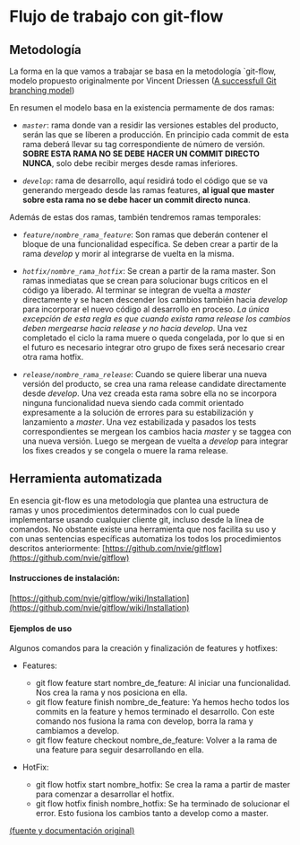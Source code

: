 # Flujo de trabajo con git-flow

## Metodología
La forma en la que vamos a trabajar se basa en la metodología `git-flow, modelo propuesto originalmente por Vincent Driessen ([A successfull Git branching model](http://nvie.com/git-model))


En resumen el modelo basa en la existencia permamente de dos ramas:

- *`master`*: rama donde van a residir las versiones estables del producto, serán las que se liberen a producción. En principio cada commit de esta rama deberá llevar su tag correspondiente de número de versión. **SOBRE ESTA RAMA NO SE DEBE HACER UN COMMIT DIRECTO NUNCA**, solo debe recibir merges desde ramas inferiores.

- *`develop`*: rama de desarrollo, aquí residirá todo el código que se va generando mergeado desde las ramas features, **al igual que master sobre esta rama no se debe hacer un commit directo nunca**.

Además de estas dos ramas, también tendremos ramas temporales:

- *`feature/nombre_rama_feature`*: Son ramas que deberán contener el bloque de una funcionalidad específica. Se deben crear a partir de la rama *develop* y morir al integrarse de vuelta en la misma.

- *`hotfix/nombre_rama_hotfix`*: Se crean a partir de la rama master. Son ramas inmediatas que se crean para solucionar bugs críticos en el código ya liberado. 
  Al terminar se integran de vuelta a *master* directamente y se hacen descender los cambios también hacia *develop* para incorporar
  el nuevo código al desarrollo en proceso. *La única excepción de esta regla es que cuando exista rama release los cambios deben mergearse hacia release y no hacia develop*. Una vez completado el ciclo la rama muere o queda
  congelada, por lo que si en el futuro es necesario integrar otro grupo de fixes será necesario crear otra rama hotfix.

- *`release/nombre_rama_release`*: Cuando se quiere liberar una nueva versión del producto, se crea una rama release candidate directamente desde *develop*. 
  Una vez creada esta rama sobre ella no se incorpora ninguna funcionalidad nueva siendo cada commit orientado expresamente a la 
  solución de errores para su estabilización y lanzamiento a *master*. Una vez estabilizada y pasados los tests correspondientes se mergean los cambios hacia 
  *master* y se taggea con una nueva versión. Luego se mergean de vuelta a *develop* para integrar los fixes creados y se congela o muere la rama release.

## Herramienta automatizada

En esencia git-flow es una metodología que plantea una estructura de ramas y unos procedimientos determinados
con lo cual puede implementarse usando cualquier cliente git, incluso desde la línea de comandos. No obstante 
existe una herramienta que nos facilita su uso y con unas sentencias específicas automatiza los todos los procedimientos
descritos anteriormente: [https://github.com/nvie/gitflow](https://github.com/nvie/gitflow)

#### Instrucciones de instalación: 

[https://github.com/nvie/gitflow/wiki/Installation](https://github.com/nvie/gitflow/wiki/Installation)


#### Ejemplos de uso

Algunos comandos para la creación y finalización de features y hotfixes:

- Features:
    - git flow feature start nombre_de_feature: Al iniciar una funcionalidad. Nos crea la rama y nos posiciona en ella.
    - git flow feature finish nombre_de_feature: Ya hemos hecho todos los commits en la feature y hemos terminado el desarrollo. Con este comando nos fusiona la rama con develop, borra la rama y cambiamos a develop.
    - git flow feature checkout nombre_de_feature: Volver a la rama de una feature para seguir desarrollando en ella.

- HotFix:
    - git flow hotfix start nombre_hotfix: Se crea la rama a partir de master para comenzar a desarrollar el hotfix.
    - git flow hotfix finish nombre_hotfix: Se ha terminado de solucionar el error. Esto fusiona los cambios tanto a develop como a master.

[(fuente y documentación original)]([https://github.com/nvie/gitflow](https://github.com/nvie/gitflow))